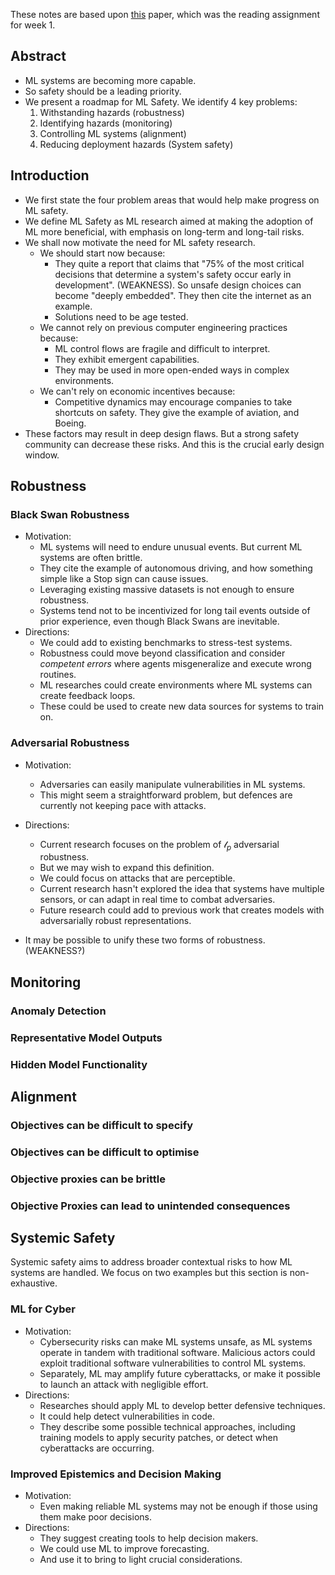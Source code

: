 These notes are based upon [this](https://arxiv.org/pdf/2109.13916.pdf) paper, which was the reading assignment for week 1.

## Abstract
* ML systems are becoming more capable.
* So safety should be a leading priority.
* We present a roadmap for ML Safety. We identify 4 key problems:
	1. Withstanding hazards (robustness)
	2. Identifying hazards (monitoring)
	3. Controlling ML systems (alignment)
	4. Reducing deployment hazards (System safety)

## Introduction
* We first state the four problem areas that would help make progress on ML safety.
* We define ML Safety as ML research aimed at making the adoption of ML more beneficial, with emphasis on long-term and long-tail risks.
* We shall now motivate the need for ML safety research.
	* We should start now because:
		* They quite a report that claims that "75% of the most critical decisions that determine a system's safety occur early in development".  (WEAKNESS). So unsafe design choices can become "deeply embedded". They then cite the internet as an example.
		* Solutions need to be age tested.
	* We cannot rely on previous computer engineering practices because:
		* ML control flows are fragile and difficult to interpret.
		* They exhibit emergent capabilities.
		* They may be used in more open-ended ways in complex environments.
	* We can't rely on economic incentives because:
		* Competitive dynamics may encourage companies to take shortcuts on safety. They give the example of aviation, and Boeing.
* These factors may result in deep design flaws. But a strong safety community can decrease these risks. And this is the crucial early design window.

## Robustness

### Black Swan Robustness
* Motivation:
	* ML systems will need to endure unusual events. But current ML systems are often brittle.
	* They cite the example of autonomous driving, and how something simple like a Stop sign can cause issues.
	* Leveraging existing massive datasets is not enough to ensure robustness.
	* Systems tend not to be incentivized for long tail events outside of prior experience, even though Black Swans are inevitable. 
* Directions:
	* We could add to existing benchmarks to stress-test systems.
	* Robustness could move beyond classification and consider *competent errors* where agents misgeneralize and execute wrong routines.
	* ML researches could create environments where ML systems can create feedback loops.
	* These could be used to create new data sources for systems to train on.

### Adversarial Robustness
* Motivation:
	* Adversaries can easily manipulate vulnerabilities in ML systems. 
	* This might seem a straightforward problem, but defences are currently not keeping pace with attacks.
* Directions:
	* Current research focuses on the problem of $\mathcal{l}_p$  adversarial robustness.
	* But we may wish to expand this definition.
	* We could focus on attacks that are perceptible.
	* Current research hasn't explored the idea that systems have multiple sensors, or can adapt in real time to combat adversaries.
	* Future research could add to previous work that creates models with adversarially robust representations.

* It may be possible to unify these two forms of robustness. (WEAKNESS?)

## Monitoring

### Anomaly Detection


### Representative Model Outputs

### Hidden Model Functionality 


## Alignment

### Objectives can be difficult to specify 

### Objectives can be difficult to optimise

### Objective proxies can be brittle

### Objective Proxies can lead to unintended consequences

## Systemic Safety
Systemic safety aims to address broader contextual risks to how ML systems are handled. We focus on two examples but this section is  non-exhaustive.

### ML for Cyber
* Motivation:
	* Cybersecurity risks can make ML systems unsafe, as ML systems operate in tandem with traditional software. Malicious actors could exploit traditional software vulnerabilities to control ML systems.
	* Separately, ML may amplify future cyberattacks, or make it possible to launch an attack with negligible effort.
* Directions:
	* Researches should apply ML to develop better defensive techniques.
	* It could help detect vulnerabilities in code.
	* They describe some possible technical approaches, including training models to apply security patches, or detect when cyberattacks are occurring.

### Improved Epistemics and Decision Making
* Motivation:
	* Even making reliable ML systems may not be enough if those using them make poor decisions.
* Directions:
	* They suggest creating tools to help decision makers.
	* We could use ML to improve forecasting.
	* And use it to bring to light crucial considerations.

